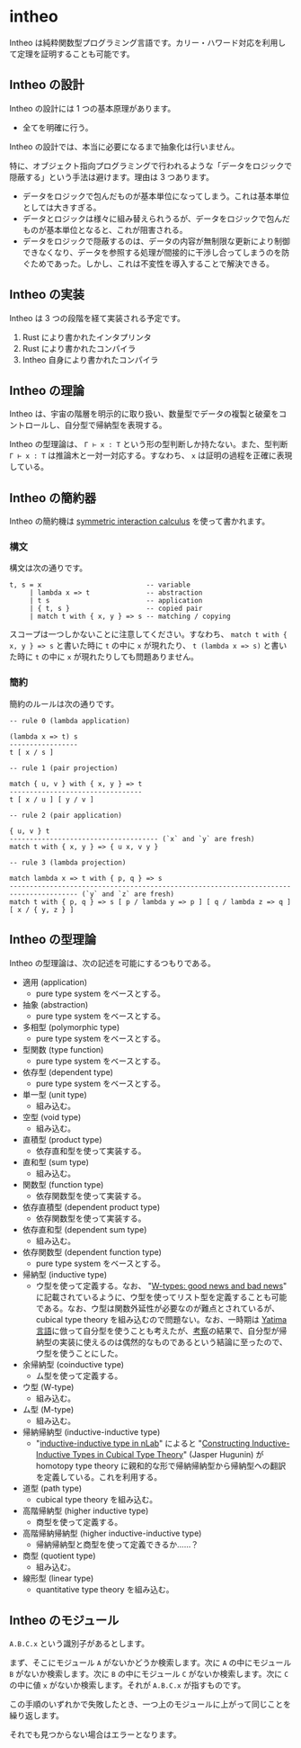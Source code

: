 # intheo

Intheo は純粋関数型プログラミング言語です。カリー・ハワード対応を利用して定理を証明することも可能です。

## Intheo の設計

Intheo の設計には 1 つの基本原理があります。

* 全てを明確に行う。

Intheo の設計では、本当に必要になるまで抽象化は行いません。

特に、オブジェクト指向プログラミングで行われるような「データをロジックで隠蔽する」という手法は避けます。理由は 3 つあります。

* データをロジックで包んだものが基本単位になってしまう。これは基本単位としては大きすぎる。
* データとロジックは様々に組み替えられうるが、データをロジックで包んだものが基本単位となると、これが阻害される。
* データをロジックで隠蔽するのは、データの内容が無制限な更新により制御できなくなり、データを参照する処理が間接的に干渉し合ってしまうのを防ぐためであった。しかし、これは不変性を導入することで解決できる。

## Intheo の実装

Intheo は 3 つの段階を経て実装される予定です。

1. Rust により書かれたインタプリンタ
2. Rust により書かれたコンパイラ
3. Intheo 自身により書かれたコンパイラ

## Intheo の理論

Intheo は、宇宙の階層を明示的に取り扱い、数量型でデータの複製と破棄をコントロールし、自分型で帰納型を表現する。

Intheo の型理論は、 `Γ ⊢ x : T` という形の型判断しか持たない。また、型判断 `Γ ⊢ x : T` は推論木と一対一対応する。すなわち、 `x` は証明の過程を正確に表現している。

## Intheo の簡約器

Intheo の簡約機は [symmetric interaction calculus](https://github.com/Hexirp/Symmetric-Interaction-Calculus) を使って書かれます。

### 構文

構文は次の通りです。

```
t, s = x                          -- variable
     | lambda x => t              -- abstraction
     | t s                        -- application
     | { t, s }                   -- copied pair
     | match t with { x, y } => s -- matching / copying
```

スコープは一つしかないことに注意してください。すなわち、 `match t with { x, y } => s` と書いた時に `t` の中に `x` が現れたり、 `t (lambda x => s)` と書いた時に `t` の中に `x` が現れたりしても問題ありません。

### 簡約

簡約のルールは次の通りです。

```
-- rule 0 (lambda application)

(lambda x => t) s
-----------------
t [ x / s ]

-- rule 1 (pair projection)

match { u, v } with { x, y } => t
---------------------------------
t [ x / u ] [ y / v ]

-- rule 2 (pair application)

{ u, v } t
------------------------------------- (`x` and `y` are fresh)
match t with { x, y } => { u x, v y }

-- rule 3 (lambda projection)

match lambda x => t with { p, q } => s
--------------------------------------------------------------------------------------- (`y` and `z` are fresh)
match t with { p, q } => s [ p / lambda y => p ] [ q / lambda z => q ] [ x / { y, z } ]
```

## Intheo の型理論

Intheo の型理論は、次の記述を可能にするつもりである。

* 適用 (application)
  * pure type system をベースとする。
* 抽象 (abstraction)
  * pure type system をベースとする。
* 多相型 (polymorphic type)
  * pure type system をベースとする。
* 型関数 (type function)
  * pure type system をベースとする。
* 依存型 (dependent type)
  * pure type system をベースとする。
* 単一型 (unit type)
  * 組み込む。
* 空型 (void type)
  * 組み込む。
* 直積型 (product type)
  * 依存直和型を使って実装する。
* 直和型 (sum type)
  * 組み込む。
* 関数型 (function type)
  * 依存関数型を使って実装する。
* 依存直積型 (dependent product type)
  * 依存関数型を使って実装する。
* 依存直和型 (dependent sum type)
  * 組み込む。
* 依存関数型 (dependent function type)
  * pure type system をベースとする。
* 帰納型 (inductive type)
  * ウ型を使って定義する。なお、 "[W-types: good news and bad news](https://mazzo.li/epilogue/index.html%3Fp=324.html)" に記載されているように、ウ型を使ってリスト型を定義することも可能である。なお、ウ型は関数外延性が必要なのが難点とされているが、 cubical type theory を組み込むので問題ない。なお、一時期は [Yatima 言語](https://github.com/yatima-inc/yatima)に倣って自分型を使うことも考えたが、[考察](https://github.com/Hexirp/blog)の結果で、自分型が帰納型の実装に使えるのは偶然的なものであるという結論に至ったので、ウ型を使うことにした。
* 余帰納型 (coinductive type)
  * ム型を使って定義する。
* ウ型 (W-type)
  * 組み込む。
* ム型 (M-type)
  * 組み込む。
* 帰納帰納型 (inductive-inductive type)
  * "[inductive-inductive type in nLab](https://ncatlab.org/nlab/show/inductive-inductive+type)" によると "[Constructing Inductive-Inductive Types in Cubical Type Theory](https://link.springer.com/chapter/10.1007/978-3-030-17127-8_17)" (Jasper Hugunin) が homotopy type theory に親和的な形で帰納帰納型から帰納型への翻訳を定義している。これを利用する。
* 道型 (path type)
  * cubical type theory を組み込む。
* 高階帰納型 (higher inductive type)
  * 商型を使って定義する。
* 高階帰納帰納型 (higher inductive-inductive type)
  * 帰納帰納型と商型を使って定義できるか……？
* 商型 (quotient type)
  * 組み込む。
* 線形型 (linear type)
  * quantitative type theory を組み込む。

## Intheo のモジュール

`A.B.C.x` という識別子があるとします。

まず、そこにモジュール `A` がないかどうか検索します。次に `A` の中にモジュール `B` がないか検索します。次に `B` の中にモジュール `C` がないか検索します。次に `C` の中に値 `x` がないか検索します。それが `A.B.C.x` が指すものです。

この手順のいずれかで失敗したとき、一つ上のモジュールに上がって同じことを繰り返します。

それでも見つからない場合はエラーとなります。
